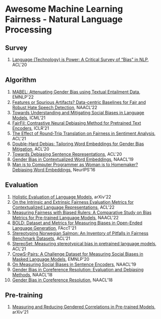 # Awesome Machine Learning Fairness - Natural Language Processing

## Survey

1. [Language (Technology) is Power: A Critical Survey of “Bias” in NLP](https://aclanthology.org/2020.acl-main.485.pdf), ACL'20

## Algorithm

1. [MABEL: Attenuating Gender Bias using Textual Entailment Data](https://aclanthology.org/2022.emnlp-main.657.pdf), EMNLP'22
1. [Features or Spurious Artifacts? Data-centric Baselines for Fair and Robust Hate Speech Detection](https://aclanthology.org/2022.naacl-main.221.pdf), NAACL'22
1. [Towards Understanding and Mitigating Social Biases in Language Models](http://proceedings.mlr.press/v139/liang21a/liang21a.pdf), ICML'21
1. [FairFil: Contrastive Neural Debiasing Method for Pretrained Text Encoders](https://openreview.net/pdf?id=N6JECD-PI5w), ICLR'21
1. [The Effect of Round-Trip Translation on Fairness in Sentiment Analysis](https://aclanthology.org/2021.emnlp-main.363.pdf), ACL'21
1. [Double-Hard Debias: Tailoring Word Embeddings for Gender Bias Mitigation](https://aclanthology.org/2020.acl-main.484.pdf), ACL'20
1. [Towards Debiasing Sentence Representations](https://aclanthology.org/2020.acl-main.488.pdf), ACL'20
1. [Gender Bias in Contextualized Word Embeddings](https://aclanthology.org/N19-1064.pdf), NAACL'19
1. [Man is to Computer Programmer as Woman is to Homemaker? Debiasing Word Embeddings](https://proceedings.neurips.cc/paper/2016/file/a486cd07e4ac3d270571622f4f316ec5-Paper.pdf), NeurIPS'16

## Evaluation

1. [Holistic Evaluation of Language Models](https://arxiv.org/pdf/2211.09110.pdf), arXiv'22
2. [On the Intrinsic and Extrinsic Fairness Evaluation Metrics for Contextualized Language Representations](https://aclanthology.org/2022.acl-short.62.pdf), ACL'22
3. [Measuring Fairness with Biased Rulers: A Comparative Study on Bias Metrics for Pre-trained Language Models](https://aclanthology.org/2022.naacl-main.122.pdf), NAACL'22
4. [BOLD: Dataset and Metrics for Measuring Biases in Open-Ended Language Generation](https://arxiv.org/pdf/2101.11718.pdf), FAccT'21
5. [Stereotyping Norwegian Salmon: An Inventory of Pitfalls in Fairness Benchmark Datasets](https://aclanthology.org/2021.acl-long.81.pdf), ACL'21
6. [StereoSet: Measuring stereotypical bias in pretrained language models](https://aclanthology.org/2021.acl-long.416.pdf), ACL'21
7. [CrowS-Pairs: A Challenge Dataset for Measuring Social Biases in Masked Language Models](https://aclanthology.org/2020.emnlp-main.154.pdf), EMNLP'20
8. [On Measuring Social Biases in Sentence Encoders](https://aclanthology.org/N19-1063.pdf), NAACL'19
9. [Gender Bias in Coreference Resolution: Evaluation and Debiasing Methods](https://aclanthology.org/N18-2003.pdf), NAACL'18
10. [Gender Bias in Coreference Resolution](https://aclanthology.org/N18-2002.pdf), NAACL'18

## Pre-training

1. [Measuring and Reducing Gendered Correlations in Pre-trained Models](https://arxiv.org/pdf/2010.06032.pdf), arXiv'21